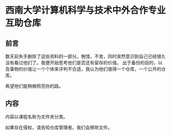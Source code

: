 # 西南大学计算机科学与技术中外合作专业互助仓库



## 前言

数天前失手删除了这些资料的一部分。惋惜，不舍，同时突然意识到自己已经很久没有看过他们了。我便开始思考他们是否还有留存的价值。
出于备份的目的，以及事物的价值让一个个体来评判不合适，我认为他们值得一个仓库，一个公开的仓库。

希望他们能稍微照亮你的路。

## 

## 内容

内容以课程名称为文件夹分类。

如果存在侵权，请告知仓库管理者。我们会移除文件。

